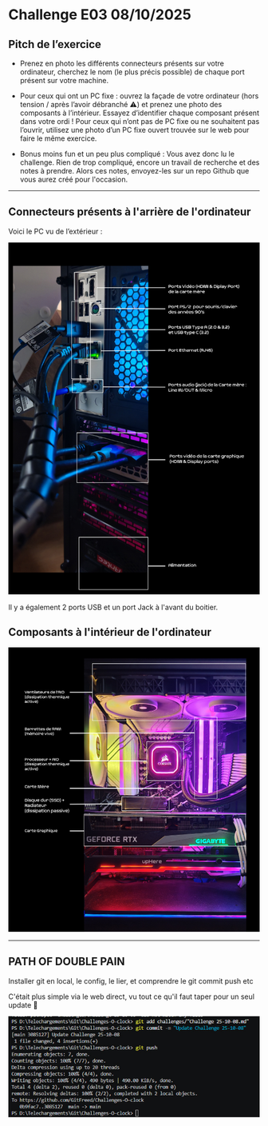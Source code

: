 # Challenge E03 08/10/2025

## Pitch de l’exercice

- Prenez en photo les différents connecteurs présents sur votre ordinateur, cherchez le nom (le plus précis possible) de chaque port présent sur votre machine.

- Pour ceux qui ont un PC fixe : ouvrez la façade de votre ordinateur (hors tension / après l’avoir débranché ⚠️) et prenez une photo des composants à l’intérieur. Essayez d’identifier chaque composant présent dans votre ordi !
Pour ceux qui n’ont pas de PC fixe ou ne souhaitent pas l’ouvrir, utilisez une photo d’un PC fixe ouvert trouvée sur le web pour faire le même exercice.

- Bonus moins fun et un peu plus compliqué :
Vous avez donc lu le challenge. Rien de trop compliqué, encore un travail de recherche et des notes à prendre.
Alors ces notes, envoyez-les sur un repo Github que vous aurez créé pour l'occasion.

---

## Connecteurs présents à l'arrière de l'ordinateur

Voici le PC vu de l’extérieur :

![Vue arrière du PC](../images/IMG_PC_BACK.jpg)

Il y a également 2 ports USB et un port Jack à l'avant du boitier.

## Composants à l'intérieur de l'ordinateur

![Vue intérieure du PC](../images/IMG_PC_INSIDE.jpg)

---

## PATH OF DOUBLE PAIN

Installer git en local, le config, le lier, et comprendre le git commit push etc

C'était plus simple via le web direct, vu tout ce qu'il faut taper pour un seul update 🥵

![Screen Git Update](../images/SCREEN_GITUPDATE.jpg)
